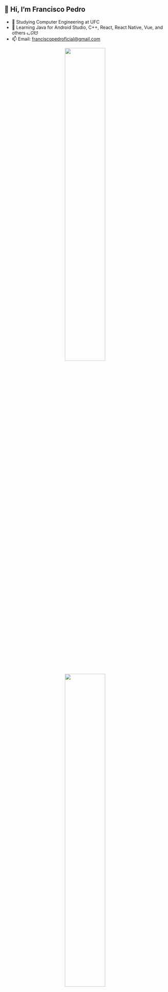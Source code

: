 ## 👋 Hi, I’m Francisco Pedro
- 👀 Studying Computer Engineering at UFC
- 🌱 Learning Java for Android Studio, C++, React, React Native, Vue, and others ᓚᘏᗢ
- 📫 Email: franciscopedroficial@gmail.com

<div align="center">
  <a href="https://github.com/franciscopeedro">
  <img  width="50%" src="https://github-readme-stats.vercel.app/api?username=franciscopeedro&show_icons=true&theme=dracula&include_all_commits=true&count_private=true"/>
  <img width="50%" src="https://github-readme-stats.vercel.app/api/top-langs/?username=franciscopeedro&layout=compact&langs_count=7&theme=dracula"/>
</div>

##

<div> 
  <a href="https://instagram.com/franciscopeedro_" target="_blank"><img src="https://img.shields.io/badge/-Instagram-%23E4405F?style=for-the-badge&logo=instagram&logoColor=white" target="_blank"></a>
  <a href = "mailto:franciscopedroficial@gmail.com"><img src="https://img.shields.io/badge/-Gmail-%23333?style=for-the-badge&logo=gmail&logoColor=white" target="_blank"></a>  
</div>
